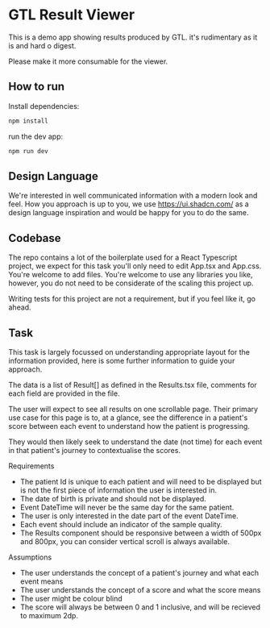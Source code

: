 # GTL Result Viewer

This is a demo app showing results produced by GTL.
it's rudimentary as it is and hard o digest.

Please make it more consumable for the viewer.

## How to run

Install dependencies:
```bash
npm install
```

run the dev app:
```bash
npm run dev
```

## Design Language

We're interested in well communicated information with a modern look and feel.
How you approach is up to you, we use https://ui.shadcn.com/ as a design language inspiration and would be happy for you to do the same.

## Codebase

The repo contains a lot of the boilerplate used for a React Typescript project, we expect for this task you'll only need to edit App.tsx and App.css. You're welcome to add files. You're welcome to use any libraries you like, however, you do not need to be considerate of the scaling this project up.

Writing tests for this project are not a requirement, but if you feel like it, go ahead.

## Task

This task is largely focussed on understanding appropriate layout for the information provided, here is some further information to guide your approach.

The data is a list of Result[] as defined in the Results.tsx file, comments for each field are provided in the file.

The user will expect to see all results on one scrollable page. Their primary use case for this page is to, at a glance, see the difference in a patient's score between each event to understand how the patient is progressing.

They would then likely seek to understand the date (not time) for each event in that patient's journey to contextualise the scores.

Requirements
- The patient Id is unique to each patient and will need to be displayed but is not the first piece of information the user is interested in.
- The date of birth is private and should not be displayed.
- Event DateTime will never be the same day for the same patient.
- The user is only interested in the date part of the event DateTime.
- Each event should include an indicator of the sample quality. 
- The Results component should be responsive between a width of 500px and 800px, you can consider vertical scroll is always available.

Assumptions
- The user understands the concept of a patient's journey and what each event means
- The user understands the concept of a score and what the score means
- The user might be colour blind
- The score will always be between 0 and 1 inclusive, and will be recieved to maximum 2dp.